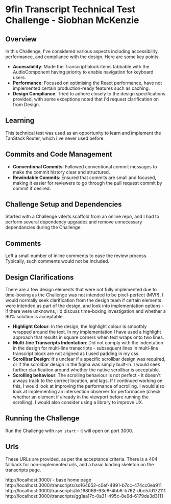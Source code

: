 # 9fin Transcript Technical Test Challenge - Siobhan McKenzie

## Overview

In this Challenge, I've considered various aspects including accessibility, performance, and compliance with the design. Here are some key points:

- **Accessibility**: Made the Transcript block items tabbable with the AudioComponent having priority to enable navigation for keyboard users.
- **Performance**: Focused on optimising the React performance, have not implemented certain production-ready features such as caching.
- **Design Compliance**: Tried to adhere closely to the design specifications provided, with some exceptions noted that i'd request clarification on from Design.

## Learning

This technical test was used as an opportunity to learn and implement the TanStack Router, which i've never used before.

## Commits and Code Management

- **Conventional Commits**: Followed conventional commit messages to make the commit history clear and structured.
- **Rewindable Commits**: Ensured that commits are small and focused, making it easier for reviewers to go through the pull request commit by commit if desired.

## Challenge Setup and Dependencies

Started with a Challenge vite/ts scaffold from an online repo, and I had to perform several dependency upgrades and remove unnecessary dependancies during the Challenge.

## Comments

Left a small number of inline comments to ease the review process. Typically, such comments would not be included.

## Design Clarifications

There are a few design elements that were not fully implemented due to time-boxing as the Challenge was not intended to be pixel-perfect (MVP). I would normally seek clarification from the design team if certain elements were intended as part of the design, and look into implementation options - if there were unknowns, i'd discuss time-boxing investigation and whether a 90% solution is acceptable.

- **Highlight Colour**: In the design, the highlight colour is smoothly wrapped around the text. In my implementation I have used a highlight approach that results in square corners when text wraps onto two lines.
- **Multi-line Transcripts Indentation**: Did not comply with the indentation in the design for multi-line transcripts - subsequent lines in multi-line transcript block are not aligned as I used padding in my css.
- **Scrollbar Design**: It's unclear if a specific scrollbar design was required, or if the scrollbar design in the figma was simply built-in. I would seek further clarification around whether the native scrollbar is acceptable.
- **Scrolling behaviour**: The scrolling behaviour is not perfect - it doesn't always track to the correct location, and lags. If I continued working on this, I would look at improving the performance of scrolling. I would also look at implementing an intersection observer for performacne (check whether an element if already in the viewport before running the scrolling). I would also consider using a library to improve UX.

## Running the Challenge

Run the Challenge with `npm start` - it will open on port 3000.

## Urls

These URLs are provided, as per the acceptance criteria. There is a 404 fallback for non-implemented urls, and a basic loading skeleton on the transcripts page.

http://localhost:3000/ - base home page
http://localhost:3000/transcripts/so164652-c0ef-4991-b7cc-474cc0ea911
http://localhost:3000/transcripts/bk168068-93e8-4bb6-b762-dbc57d172111
http://localhost:3000/transcripts/gg1aa17c-0a31-495c-8e9d-6179de3d3111
